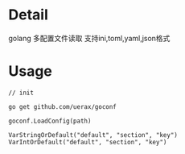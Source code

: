 # Detail
golang 多配置文件读取 支持ini,toml,yaml,json格式

# Usage

``` golang
// init

go get github.com/uerax/goconf

goconf.LoadConfig(path)

VarStringOrDefault("default", "section", "key")
VarIntOrDefault("default", "section", "key")


```
